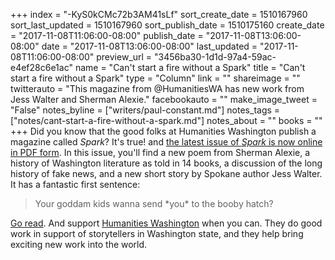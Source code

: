 +++
index = "-KyS0kCMc72b3AM41sLf"
sort_create_date = 1510167960
sort_last_updated = 1510167960
sort_publish_date = 1510175160
create_date = "2017-11-08T11:06:00-08:00"
publish_date = "2017-11-08T13:06:00-08:00"
date = "2017-11-08T13:06:00-08:00"
last_updated = "2017-11-08T11:06:00-08:00"
preview_url = "3456ba30-1d1d-97a4-59ac-e4ef28c6e1ac"
name = "Can't start a fire without a Spark"
title = "Can't start a fire without a Spark"
type = "Column"
link = ""
shareimage = ""
twitterauto = "This magazine from @HumanitiesWA has new work from Jess Walter and Sherman Alexie."
facebookauto = ""
make_image_tweet = "False"
notes_byline = ["writers/paul-constant.md"]
notes_tags = ["notes/cant-start-a-fire-without-a-spark.md"]
notes_about = ""
books = ""
+++
Did you know that the good folks at Humanities Washington publish a magazine called *Spark*? It's true! and [the latest issue of *Spark* is now online in PDF form](https://www.humanities.org/wp-content/uploads/2016/07/HW_Spark_FallWinter2017_LO.pdf). In this issue, you'll find a new poem from Sherman Alexie, a history of Washington literature as told in 14 books, a discussion of the long history of fake news, and a new short story by Spokane author Jess Walter. It has a fantastic first sentence:

<blockquote>Your goddam kids wanna send *you* to the booby hatch?</blockquote>

[Go read](https://www.humanities.org/wp-content/uploads/2016/07/HW_Spark_FallWinter2017_LO.pdf). And support [Humanities Washington](https://www.humanities.org/) when you can. They do good work in support of storytellers in Washington state, and they  help bring exciting new work into the world.